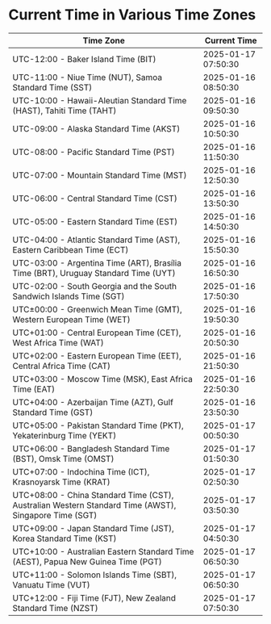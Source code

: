 # Current Time in Various Time Zones

| Time Zone | Current Time |
|-----------|--------------|
| UTC-12:00 - Baker Island Time (BIT) | 2025-01-17 07:50:30 |
| UTC-11:00 - Niue Time (NUT), Samoa Standard Time (SST) | 2025-01-16 08:50:30 |
| UTC-10:00 - Hawaii-Aleutian Standard Time (HAST), Tahiti Time (TAHT) | 2025-01-16 09:50:30 |
| UTC-09:00 - Alaska Standard Time (AKST) | 2025-01-16 10:50:30 |
| UTC-08:00 - Pacific Standard Time (PST) | 2025-01-16 11:50:30 |
| UTC-07:00 - Mountain Standard Time (MST) | 2025-01-16 12:50:30 |
| UTC-06:00 - Central Standard Time (CST) | 2025-01-16 13:50:30 |
| UTC-05:00 - Eastern Standard Time (EST) | 2025-01-16 14:50:30 |
| UTC-04:00 - Atlantic Standard Time (AST), Eastern Caribbean Time (ECT) | 2025-01-16 15:50:30 |
| UTC-03:00 - Argentina Time (ART), Brasília Time (BRT), Uruguay Standard Time (UYT) | 2025-01-16 16:50:30 |
| UTC-02:00 - South Georgia and the South Sandwich Islands Time (SGT) | 2025-01-16 17:50:30 |
| UTC±00:00 - Greenwich Mean Time (GMT), Western European Time (WET) | 2025-01-16 19:50:30 |
| UTC+01:00 - Central European Time (CET), West Africa Time (WAT) | 2025-01-16 20:50:30 |
| UTC+02:00 - Eastern European Time (EET), Central Africa Time (CAT) | 2025-01-16 21:50:30 |
| UTC+03:00 - Moscow Time (MSK), East Africa Time (EAT) | 2025-01-16 22:50:30 |
| UTC+04:00 - Azerbaijan Time (AZT), Gulf Standard Time (GST) | 2025-01-16 23:50:30 |
| UTC+05:00 - Pakistan Standard Time (PKT), Yekaterinburg Time (YEKT) | 2025-01-17 00:50:30 |
| UTC+06:00 - Bangladesh Standard Time (BST), Omsk Time (OMST) | 2025-01-17 01:50:30 |
| UTC+07:00 - Indochina Time (ICT), Krasnoyarsk Time (KRAT) | 2025-01-17 02:50:30 |
| UTC+08:00 - China Standard Time (CST), Australian Western Standard Time (AWST), Singapore Time (SGT) | 2025-01-17 03:50:30 |
| UTC+09:00 - Japan Standard Time (JST), Korea Standard Time (KST) | 2025-01-17 04:50:30 |
| UTC+10:00 - Australian Eastern Standard Time (AEST), Papua New Guinea Time (PGT) | 2025-01-17 06:50:30 |
| UTC+11:00 - Solomon Islands Time (SBT), Vanuatu Time (VUT) | 2025-01-17 06:50:30 |
| UTC+12:00 - Fiji Time (FJT), New Zealand Standard Time (NZST) | 2025-01-17 07:50:30 |
